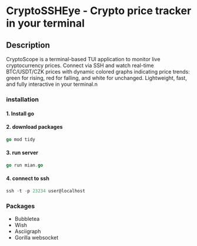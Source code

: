 # CryptoSSHEye - Crypto price tracker in your terminal
## Description
CryptoScope is a terminal-based TUI application to monitor live cryptocurrency prices. 
Connect via SSH and watch real-time BTC/USDT/CZK prices with dynamic colored graphs 
indicating price trends: green for rising, red for falling, and white for unchanged. 
Lightweight, fast, and fully interactive in your terminal.n

### installation
#### 1. Install go
#### 2. download packages
```go
go mod tidy
```
#### 3. run server
```go
go run mian.go
```
#### 4. connect to ssh
```go
ssh -t -p 23234 user@localhost
```

### Packages
- Bubbletea
- Wish
- Asciigraph
- Gorilla websocket
